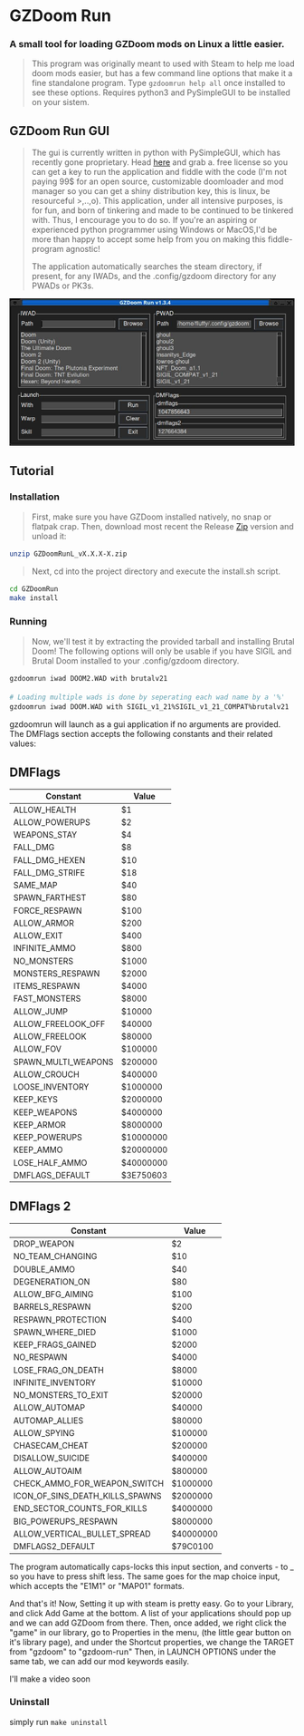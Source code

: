 # GZDoom Run
### A small tool for loading GZDoom mods on Linux a little easier. 

> This program was originally meant to used with Steam to help me load doom mods easier, 
> but has a few command line options that make it a fine standalone program.
> Type `gzdoomrun help all` once installed to see these options.
> Requires python3 and PySimpleGUI to be installed on your sistem. 

## GZDoom Run GUI
> The gui is currently written in python with PySimpleGUI, which has recently gone proprietary. Head [here](https://pysimplegui.com/pricing) and grab a.
> free license so you can get a key to run the application and fiddle with the code (I'm not paying 99$ for an open source, customizable doomloader and mod manager so you can get
> a shiny distribution key, this is linux, be resourceful >,..,o). This application, under all intensive purposes, is for fun, and born of tinkering and made to be continued to
> be tinkered with. Thus, I encourage you to do so. If you're an aspiring or experienced python programmer using Windows or MacOS,I'd be more than happy to accept some help from you
> on making this fiddle-program agnostic!
> 
> The application automatically searches the steam directory, if present, for any IWADs, and the .config/gzdoom directory for any PWADs or PK3s.

![Alt text](https://github.com/ImpishDeathTech/GZDoomRun/blob/master/Screenshot.jpg "Application Screenshot")

## Tutorial

### Installation 
> First, make sure you have GZDoom installed natively, no snap or flatpak crap.
 > Then, download most recent the Release [Zip](https://github.com/ImpishDeathTech/GZDoomRun/releases/download/gzdoom-v1-3-3-0/GZDoomRun_v1.3.3-0.zip) version and unload it:
```sh
unzip GZDoomRunL_vX.X.X-X.zip
```
> Next, cd into the project directory and execute the install.sh script.
```sh
cd GZDoomRun
make install
```

### Running
> Now, we'll test it by extracting the provided tarball and installing Brutal Doom! The following options will only be usable if you have SIGIL and Brutal Doom installed to your .config/gzdoom directory.
```sh
gzdoomrun iwad DOOM2.WAD with brutalv21

# Loading multiple wads is done by seperating each wad name by a '%'
gzdoomrun iwad DOOM.WAD with SIGIL_v1_21%SIGIL_v1_21_COMPAT%brutalv21
```
gzdoomrun will launch as a gui application if no arguments are provided. The DMFlags section accepts the following constants and their related values:
## DMFlags
| Constant                        | Value     |
|---------------------------------|-----------|
| ALLOW_HEALTH                    | $1        |
| ALLOW_POWERUPS                  | $2        |
| WEAPONS_STAY                    | $4        |
| FALL_DMG                        | $8        |
| FALL_DMG_HEXEN                  | $10       |
| FALL_DMG_STRIFE                 | $18       |
| SAME_MAP                        | $40       |
| SPAWN_FARTHEST                  | $80       |
| FORCE_RESPAWN                   | $100      |
| ALLOW_ARMOR                     | $200      |
| ALLOW_EXIT                      | $400      |
| INFINITE_AMMO                   | $800      |
| NO_MONSTERS                     | $1000     |
| MONSTERS_RESPAWN                | $2000     |
| ITEMS_RESPAWN                   | $4000     |
| FAST_MONSTERS                   | $8000     |
| ALLOW_JUMP                      | $10000    |
| ALLOW_FREELOOK_OFF              | $40000    |
| ALLOW_FREELOOK                  | $80000    |
| ALLOW_FOV                       | $100000   |
| SPAWN_MULTI_WEAPONS             | $200000   |
| ALLOW_CROUCH                    | $400000   |
| LOOSE_INVENTORY                 | $1000000  |
| KEEP_KEYS                       | $2000000  |
| KEEP_WEAPONS                    | $4000000  |
| KEEP_ARMOR                      | $8000000  |
| KEEP_POWERUPS                   | $10000000 |
| KEEP_AMMO                       | $20000000 |
| LOSE_HALF_AMMO                  | $40000000 |
| DMFLAGS_DEFAULT                 | $3E750603 |

## DMFlags 2
| Constant                        | Value     |
|---------------------------------|-----------|
| DROP_WEAPON                     | $2        |
| NO_TEAM_CHANGING                | $10       |
| DOUBLE_AMMO                     | $40       |
| DEGENERATION_ON                 | $80       |
| ALLOW_BFG_AIMING                | $100      |
| BARRELS_RESPAWN                 | $200      |
| RESPAWN_PROTECTION              | $400      |
| SPAWN_WHERE_DIED                | $1000     |
| KEEP_FRAGS_GAINED               | $2000     |
| NO_RESPAWN                      | $4000     |
| LOSE_FRAG_ON_DEATH              | $8000     |
| INFINITE_INVENTORY              | $10000    |
| NO_MONSTERS_TO_EXIT             | $20000    |
| ALLOW_AUTOMAP                   | $40000    |
| AUTOMAP_ALLIES                  | $80000    |
| ALLOW_SPYING                    | $100000   |
| CHASECAM_CHEAT                  | $200000   |
| DISALLOW_SUICIDE                | $400000   |
| ALLOW_AUTOAIM                   | $800000   |
| CHECK_AMMO_FOR_WEAPON_SWITCH    | $1000000  |
| ICON_OF_SINS_DEATH_KILLS_SPAWNS | $2000000  |
| END_SECTOR_COUNTS_FOR_KILLS     | $4000000  |
| BIG_POWERUPS_RESPAWN            | $8000000  |
| ALLOW_VERTICAL_BULLET_SPREAD    | $40000000 |
| DMFLAGS2_DEFAULT                | $79C0100  |

The program automatically caps-locks this input section, and converts - to _ so you have to press shift less. The same goes for the map choice input, which accepts the "E1M1" or "MAP01" formats.

And that's it! Now, Setting it up with steam is pretty easy.
Go to your Library, and click Add Game at the bottom. A list of your applications should pop up and we can add GZDoom from there.
Then, once added, we right click the "game" in our library, go to Properties in the menu, (the little gear button on it's library page), and under the Shortcut properties, we change the TARGET from "gzdoom" to "gzdoom-run"
Then, in LAUNCH OPTIONS under the same tab, we can add our mod keywords easily.

I'll make a video soon


### Uninstall
simply run `make uninstall` 

